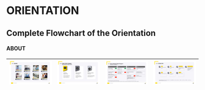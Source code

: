 # ORIENTATION

## Complete Flowchart of the Orientation

#### ABOUT

|<a href="https://github.com/Neklaustares-tPtwP/Microsoft-Future_Ready_Talent-Internship/blob/master/Orientation/img/Agenda.PNG"><img src="https://github.com/Neklaustares-tPtwP/Microsoft-Future_Ready_Talent-Internship/blob/master/Orientation/img/Agenda.PNG" alt="Agenda of the Program" width="220px"/></a>|<a href="https://github.com/Neklaustares-tPtwP/Microsoft-Future_Ready_Talent-Internship/blob/master/Orientation/img/Goals.PNG"><img src="https://github.com/Neklaustares-tPtwP/Microsoft-Future_Ready_Talent-Internship/blob/master/Orientation/img/Goals.PNG" alt="Goal of the Program" width="220px"/></a>|<a href="https://github.com/Neklaustares-tPtwP/Microsoft-Future_Ready_Talent-Internship/blob/master/Orientation/img/Internship%20Timeline.png"><img src="https://github.com/Neklaustares-tPtwP/Microsoft-Future_Ready_Talent-Internship/blob/master/Orientation/img/Internship%20Timeline.png" alt="Timeline of the Program" width="220px"/></a>|<a href="https://github.com/Neklaustares-tPtwP/Microsoft-Future_Ready_Talent-Internship/blob/master/Orientation/img/Do's%20%26%20Link.PNG"><img src="https://github.com/Neklaustares-tPtwP/Microsoft-Future_Ready_Talent-Internship/blob/master/Orientation/img/Do's%20%26%20Link.PNG" alt="Critical Do's" width="220px"/></a>
|:--:|:--:|:--:|:--:|

